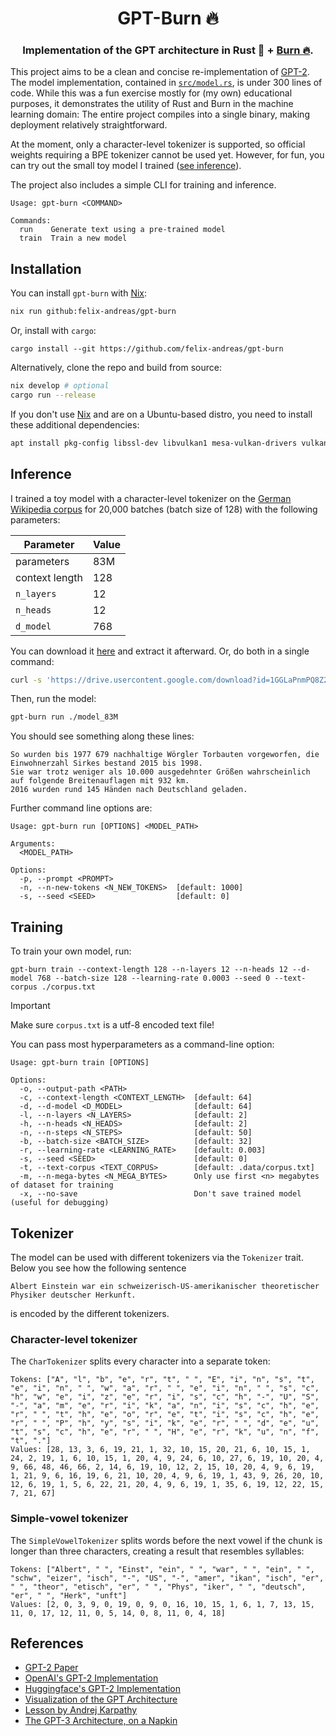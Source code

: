<div align="center">

# GPT-Burn 🔥

### Implementation of the GPT architecture in Rust 🦀 + [Burn 🔥](https://burn.dev/).

</div>

This project aims to be a clean and concise re-implementation of [GPT-2](https://cdn.openai.com/better-language-models/language_models_are_unsupervised_multitask_learners.pdf). The model implementation, contained in [`src/model.rs`](src/model.rs), is under 300 lines of code. While this was a fun exercise mostly for (my own) educational purposes, it demonstrates the utility of Rust and Burn in the machine learning domain: The entire project compiles into a single binary, making deployment relatively straightforward.

At the moment, only a character-level tokenizer is supported, so official weights requiring a BPE tokenizer cannot be used yet. However, for fun, you can try out the small toy model I trained ([see inference](#inference)). 

The project also includes a simple CLI for training and inference. 

```
Usage: gpt-burn <COMMAND>

Commands:
  run    Generate text using a pre-trained model
  train  Train a new model
```

## Installation

You can install `gpt-burn` with [Nix](https://nixos.org/):

```sh
nix run github:felix-andreas/gpt-burn
```

Or, install with `cargo`:

```
cargo install --git https://github.com/felix-andreas/gpt-burn
```

Alternatively, clone the repo and build from source:

```sh
nix develop # optional
cargo run --release
```

If you don't use [Nix](https://nixos.org/) and are on a Ubuntu-based distro, you need to install these additional dependencies:

```sh
apt install pkg-config libssl-dev libvulkan1 mesa-vulkan-drivers vulkan-tools
```

## Inference

I trained a toy model with a character-level tokenizer on the [German Wikipedia corpus](https://github.com/GermanT5/wikipedia2corpus) for 20,000 batches (batch size of 128) with the following parameters:

| Parameter      | Value  |
| -------------- | ------ |
| parameters     | 83M    |
| context length | 128    |
| `n_layers`     | 12     |
| `n_heads`      | 12     |
| `d_model`      | 768    |

You can download it [here](https://drive.usercontent.google.com/download?id=1GGLaPnmPQ8Z2B9vJQoI6-K128X9LJKG0&export=download) and extract it afterward. Or, do both in a single command:

```sh
curl -s 'https://drive.usercontent.google.com/download?id=1GGLaPnmPQ8Z2B9vJQoI6-K128X9LJKG0&export=download&confirm=t' | tar xzf -
```

Then, run the model:

```sh
gpt-burn run ./model_83M
```

You should see something along these lines:

```
So wurden bis 1977 679 nachhaltige Wörgler Torbauten vorgeworfen, die Einwohnerzahl Sirkes bestand 2015 bis 1998.
Sie war trotz weniger als 10.000 ausgedehnter Größen wahrscheinlich auf folgende Breitenauflagen mit 932 km.
2016 wurden rund 145 Händen nach Deutschland geladen.
```

Further command line options are:

```
Usage: gpt-burn run [OPTIONS] <MODEL_PATH>

Arguments:
  <MODEL_PATH>

Options:
  -p, --prompt <PROMPT>
  -n, --n-new-tokens <N_NEW_TOKENS>  [default: 1000]
  -s, --seed <SEED>                  [default: 0]
```

## Training

To train your own model, run:

```
gpt-burn train --context-length 128 --n-layers 12 --n-heads 12 --d-model 768 --batch-size 128 --learning-rate 0.0003 --seed 0 --text-corpus ./corpus.txt
```

> [!IMPORTANT]
> Make sure `corpus.txt` is a utf-8 encoded text file!

You can pass most hyperparameters as a command-line option:

```
Usage: gpt-burn train [OPTIONS]

Options:
  -o, --output-path <PATH>
  -c, --context-length <CONTEXT_LENGTH>  [default: 64]
  -d, --d-model <D_MODEL>                [default: 64]
  -l, --n-layers <N_LAYERS>              [default: 2]
  -h, --n-heads <N_HEADS>                [default: 2]
  -n, --n-steps <N_STEPS>                [default: 50]
  -b, --batch-size <BATCH_SIZE>          [default: 32]
  -r, --learning-rate <LEARNING_RATE>    [default: 0.003]
  -s, --seed <SEED>                      [default: 0]
  -t, --text-corpus <TEXT_CORPUS>        [default: .data/corpus.txt]
  -m, --n-mega-bytes <N_MEGA_BYTES>      Only use first <n> megabytes of dataset for training
  -x, --no-save                          Don't save trained model (useful for debugging)
```

## Tokenizer

The model can be used with different tokenizers via the `Tokenizer` trait. Below you see how the following sentence

```
Albert Einstein war ein schweizerisch-US-amerikanischer theoretischer Physiker deutscher Herkunft.
```

is encoded by the different tokenizers.

### Character-level tokenizer

The `CharTokenizer` splits every character into a separate token:

```
Tokens: ["A", "l", "b", "e", "r", "t", " ", "E", "i", "n", "s", "t", "e", "i", "n", " ", "w", "a", "r", " ", "e", "i", "n", " ", "s", "c", "h", "w", "e", "i", "z", "e", "r", "i", "s", "c", "h", "-", "U", "S", "-", "a", "m", "e", "r", "i", "k", "a", "n", "i", "s", "c", "h", "e", "r", " ", "t", "h", "e", "o", "r", "e", "t", "i", "s", "c", "h", "e", "r", " ", "P", "h", "y", "s", "i", "k", "e", "r", " ", "d", "e", "u", "t", "s", "c", "h", "e", "r", " ", "H", "e", "r", "k", "u", "n", "f", "t", "."]
Values: [28, 13, 3, 6, 19, 21, 1, 32, 10, 15, 20, 21, 6, 10, 15, 1, 24, 2, 19, 1, 6, 10, 15, 1, 20, 4, 9, 24, 6, 10, 27, 6, 19, 10, 20, 4, 9, 66, 48, 46, 66, 2, 14, 6, 19, 10, 12, 2, 15, 10, 20, 4, 9, 6, 19, 1, 21, 9, 6, 16, 19, 6, 21, 10, 20, 4, 9, 6, 19, 1, 43, 9, 26, 20, 10, 12, 6, 19, 1, 5, 6, 22, 21, 20, 4, 9, 6, 19, 1, 35, 6, 19, 12, 22, 15, 7, 21, 67]
```

### Simple-vowel tokenizer

The `SimpleVowelTokenizer` splits words before the next vowel if the chunk is longer than three characters, creating a result that resembles syllables:

```
Tokens: ["Albert", " ", "Einst", "ein", " ", "war", " ", "ein", " ", "schw", "eizer", "isch", "-", "US", "-", "amer", "ikan", "isch", "er", " ", "theor", "etisch", "er", " ", "Phys", "iker", " ", "deutsch", "er", " ", "Herk", "unft"]
Values: [2, 0, 3, 9, 0, 19, 0, 9, 0, 16, 10, 15, 1, 6, 1, 7, 13, 15, 11, 0, 17, 12, 11, 0, 5, 14, 0, 8, 11, 0, 4, 18]
```

## References

* [GPT-2 Paper](https://cdn.openai.com/better-language-models/language_models_are_unsupervised_multitask_learners.pdf)
* [OpenAI's GPT-2 Implementation](https://github.com/openai/gpt-2/blob/master/src/model.py)
* [Huggingface's GPT-2 Implementation](https://github.com/huggingface/transformers/blob/main/src/transformers/models/gpt2/modeling_gpt2.py)
* [Visualization of the GPT Architecture](https://en.wikipedia.org/wiki/Generative_pre-trained_transformer#/media/File:Full_GPT_architecture.svg)
* [Lesson by Andrej Karpathy](https://www.youtube.com/watch?v=kCc8FmEb1nY)
* [The GPT-3 Architecture, on a Napkin](https://dugas.ch/artificial_curiosity/GPT_architecture.html)
